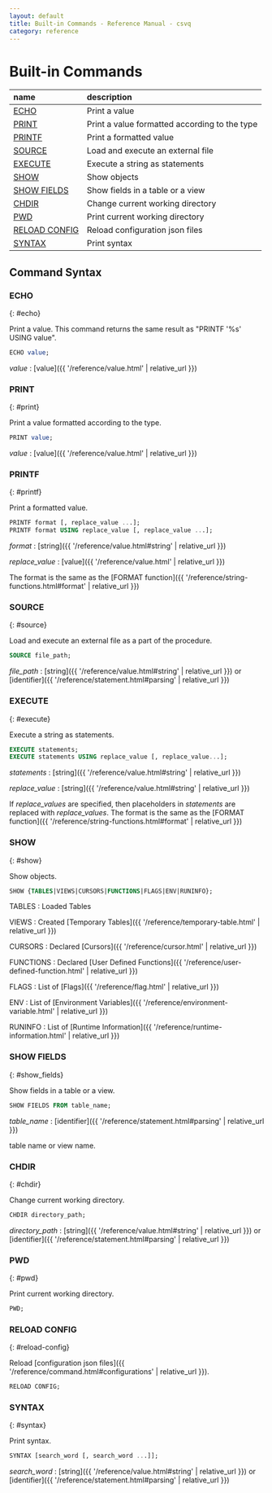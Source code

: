 ```yaml
---
layout: default
title: Built-in Commands - Reference Manual - csvq
category: reference
---
```


# Built-in Commands

| name | description |
| :- | :- |
| [ECHO](#echo)       | Print a value |
| [PRINT](#print)     | Print a value formatted according to the type  |
| [PRINTF](#printf)   | Print a formatted value |
| [SOURCE](#source)   | Load and execute an external file |
| [EXECUTE](#execute) | Execute a string as statements |
| [SHOW](#show)       | Show objects |
| [SHOW FIELDS](#show_fields) | Show fields in a table or a view |
| [CHDIR](#chdir)     | Change current working directory |
| [PWD](#pwd)         | Print current working directory |
| [RELOAD CONFIG](#reload-config) | Reload configuration json files |
| [SYNTAX](#syntax)   | Print syntax |

## Command Syntax

### ECHO
{: #echo}

Print a value. This command returns the same result as "PRINTF '%s' USING value".

```sql
ECHO value;
```

_value_
: [value]({{ '/reference/value.html' | relative_url }})


### PRINT
{: #print}

Print a value formatted according to the type.

```sql
PRINT value;
```

_value_
: [value]({{ '/reference/value.html' | relative_url }})


### PRINTF
{: #printf}

Print a formatted value.

```sql
PRINTF format [, replace_value ...];
PRINTF format USING replace_value [, replace_value ...];
```

_format_
: [string]({{ '/reference/value.html#string' | relative_url }})

_replace_value_
: [value]({{ '/reference/value.html' | relative_url }})

The format is the same as the [FORMAT function]({{ '/reference/string-functions.html#format' | relative_url }})


### SOURCE
{: #source}

Load and execute an external file as a part of the procedure.

```sql
SOURCE file_path;
```

_file_path_
: [string]({{ '/reference/value.html#string' | relative_url }}) or [identifier]({{ '/reference/statement.html#parsing' | relative_url }})


### EXECUTE
{: #execute}

Execute a string as statements.

```sql
EXECUTE statements;
EXECUTE statements USING replace_value [, replace_value...];
```

_statements_
: [string]({{ '/reference/value.html#string' | relative_url }})

_replace_value_
: [string]({{ '/reference/value.html#string' | relative_url }})

If _replace_values_ are specified, then placeholders in _statements_ are replaced with _replace_values_.
The format is the same as the [FORMAT function]({{ '/reference/string-functions.html#format' | relative_url }})


### SHOW
{: #show}

Show objects.

```sql
SHOW {TABLES|VIEWS|CURSORS|FUNCTIONS|FLAGS|ENV|RUNINFO};
```

TABLES
: Loaded Tables

VIEWS
: Created [Temporary Tables]({{ '/reference/temporary-table.html' | relative_url }})

CURSORS
: Declared [Cursors]({{ '/reference/cursor.html' | relative_url }})

FUNCTIONS
: Declared [User Defined Functions]({{ '/reference/user-defined-function.html' | relative_url }})

FLAGS
: List of [Flags]({{ '/reference/flag.html' | relative_url }})

ENV
: List of [Environment Variables]({{ '/reference/environment-variable.html' | relative_url }})

RUNINFO
: List of [Runtime Information]({{ '/reference/runtime-information.html' | relative_url }})

### SHOW FIELDS
{: #show_fields}

Show fields in a table or a view.

```sql
SHOW FIELDS FROM table_name;
```

_table_name_
: [identifier]({{ '/reference/statement.html#parsing' | relative_url }})
  
  table name or view name.



### CHDIR
{: #chdir}

Change current working directory.

```sql
CHDIR directory_path;
```

_directory_path_
: [string]({{ '/reference/value.html#string' | relative_url }}) or [identifier]({{ '/reference/statement.html#parsing' | relative_url }})



### PWD
{: #pwd}

Print current working directory.

```sql
PWD;
```


### RELOAD CONFIG
{: #reload-config}

Reload [configuration json files]({{ '/reference/command.html#configurations' | relative_url }}).

```sql
RELOAD CONFIG;
```


### SYNTAX
{: #syntax}

Print syntax.

```sql
SYNTAX [search_word [, search_word ...]];
```

_search_word_
: [string]({{ '/reference/value.html#string' | relative_url }}) or [identifier]({{ '/reference/statement.html#parsing' | relative_url }})
